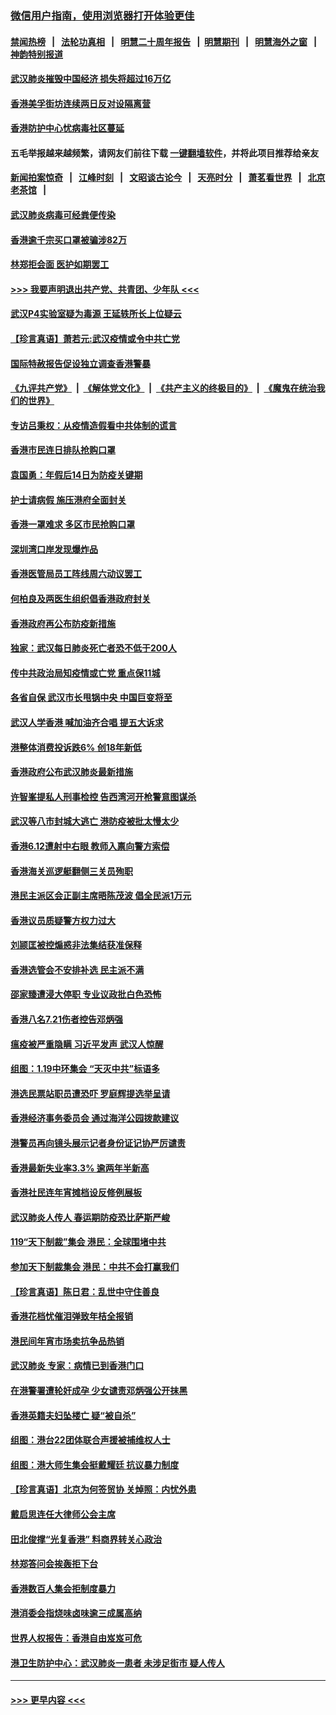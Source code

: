 ### [微信用户指南，使用浏览器打开体验更佳](https://github.com/gfw-breaker/banned-news1/blob/master/indexes/wechat-guide.md?t=0)
#### [禁闻热榜](热点新闻.md?t=0)  &nbsp;&nbsp;|&nbsp;&nbsp; [法轮功真相](https://github.com/gfw-breaker/truth/blob/master/README.md?t=0) &nbsp;&nbsp;|&nbsp;&nbsp; [明慧二十周年报告](https://github.com/gfw-breaker/mh-reports/blob/master/README.md?t=0) &nbsp;&nbsp;|&nbsp;&nbsp;[明慧期刊](https://github.com/gfw-breaker/mh-qikan) &nbsp;&nbsp;|&nbsp;&nbsp; [明慧海外之窗](https://github.com/gfw-breaker/mh-news/blob/master/README.md?t=0) &nbsp;&nbsp;|&nbsp;&nbsp; [神韵特别报道](https://github.com/gfw-breaker/mh-news/blob/master/shenyun.md?t=0)
#### [武汉肺炎摧毁中国经济 损失将超过16万亿](../pages/nsc415/n11839723.md?t=02040522) 
#### [香港美孚街坊连续两日反对设隔离营](../pages/nsc415/n11839962.md?t=02040522) 
#### [香港防护中心忧病毒社区蔓延](../pages/nsc415/n11839933.md?t=02040522) 
#### 五毛举报越来越频繁，请网友们前往下载 [一键翻墙软件](https://github.com/gfw-breaker/ssr-accounts)，并将此项目推荐给亲友
#### [新闻拍案惊奇](https://github.com/gfw-breaker/banned-news1/blob/master/pages/link4.md) &nbsp;&nbsp;|&nbsp;&nbsp; [江峰时刻](https://github.com/gfw-breaker/banned-news1/blob/master/pages/link4.md) &nbsp;&nbsp;|&nbsp;&nbsp; [文昭谈古论今](https://github.com/gfw-breaker/banned-news1/blob/master/pages/link4.md) &nbsp;&nbsp;|&nbsp;&nbsp; [天亮时分](https://github.com/gfw-breaker/banned-news1/blob/master/pages/link4.md) &nbsp;&nbsp;|&nbsp;&nbsp; [萧茗看世界](https://github.com/gfw-breaker/banned-news1/blob/master/pages/link4.md) &nbsp;&nbsp;|&nbsp;&nbsp; [北京老茶馆](https://github.com/gfw-breaker/banned-news1/blob/master/pages/link4.md) &nbsp;&nbsp;|&nbsp;&nbsp; 
#### [武汉肺炎病毒可经粪便传染](../pages/nsc415/n11839939.md?t=02040522) 
#### [香港逾千宗买口罩被骗涉82万](../pages/nsc415/n11839914.md?t=02040522) 
#### [林郑拒会面 医护如期罢工](../pages/nsc415/n11839892.md?t=02040522) 
#### [>>> 我要声明退出共产党、共青团、少年队 <<<](https://github.com/begood0513/goodnews/blob/master/quit/letter.md) 
#### [武汉P4实验室疑为毒源 王延轶所长上位疑云](../pages/nsc415/n11835543.md?t=02040522) 
#### [【珍言真语】萧若元:武汉疫情或令中共亡党](../pages/nsc415/n11829394.md?t=02040522) 
#### [国际特赦报告促设独立调查香港警暴](../pages/nsc415/n11833845.md?t=02040522) 
#### [《九评共产党》](https://github.com/begood0513/9ping.md/blob/master/README.md) &nbsp;|&nbsp; [《解体党文化》](../../../../jtdwh.md/blob/master/README.md)  &nbsp;|&nbsp; [《共产主义的终极目的》](../../../../gczydzjmd.md/blob/master/README.md) &nbsp;|&nbsp; [《魔鬼在统治我们的世界》](../../../../mgztzwmdsj.md/blob/master/README.md) 
#### [专访吕秉权：从疫情造假看中共体制的谎言](../pages/nsc415/n11833813.md?t=02040522) 
#### [香港市民连日排队抢购口罩](../pages/nsc415/n11833794.md?t=02040522) 
#### [袁国勇：年假后14日为防疫关键期](../pages/nsc415/n11831088.md?t=02040522) 
#### [护士请病假 施压港府全面封关](../pages/nsc415/n11831030.md?t=02040522) 
#### [香港一罩难求 多区市民抢购口罩](../pages/nsc415/n11831002.md?t=02040522) 
#### [深圳湾口岸发现爆炸品](../pages/nsc415/n11828802.md?t=02040522) 
#### [香港医管局员工阵线周六动议罢工](../pages/nsc415/n11828762.md?t=02040522) 
#### [何柏良及两医生组织倡香港政府封关](../pages/nsc415/n11828749.md?t=02040522) 
#### [香港政府再公布防疫新措施](../pages/nsc415/n11828716.md?t=02040522) 
#### [独家：武汉每日肺炎死亡者恐不低于200人](../pages/nsc415/n11828240.md?t=02040522) 
#### [传中共政治局知疫情或亡党 重点保11城](../pages/nsc415/n11828145.md?t=02040522) 
#### [各省自保 武汉市长甩锅中央 中国巨变将至](../pages/nsc415/n11828021.md?t=02040522) 
#### [武汉人学香港 喊加油齐合唱 提五大诉求](../pages/nsc415/n11827046.md?t=02040522) 
#### [港整体消费投诉跌6% 创18年新低](../pages/nsc415/n11817280.md?t=02040522) 
#### [香港政府公布武汉肺炎最新措施](../pages/nsc415/n11817152.md?t=02040522) 
#### [许智峯提私人刑事检控 告西湾河开枪警意图谋杀](../pages/nsc415/n11817132.md?t=02040522) 
#### [武汉等八市封城大逃亡 港防疫被批太慢太少](../pages/nsc415/n11817058.md?t=02040522) 
#### [香港6.12遭射中右眼 教师入禀向警方索偿](../pages/nsc415/n11814678.md?t=02040522) 
#### [香港海关巡逻艇翻侧三关员殉职](../pages/nsc415/n11814604.md?t=02040522) 
#### [港民主派区会正副主席晤陈茂波 倡全民派1万元](../pages/nsc415/n11814582.md?t=02040522) 
#### [香港议员质疑警方权力过大](../pages/nsc415/n11814560.md?t=02040522) 
#### [刘颕匡被控煽惑非法集结获准保释](../pages/nsc415/n11811727.md?t=02040522) 
#### [香港选管会不安排补选 民主派不满](../pages/nsc415/n11811691.md?t=02040522) 
#### [邵家臻遭浸大停职 专业议政批白色恐怖](../pages/nsc415/n11811670.md?t=02040522) 
#### [香港八名7.21伤者控告邓炳强](../pages/nsc415/n11811623.md?t=02040522) 
#### [瘟疫被严重隐瞒 习近平发声 武汉人惊醒](../pages/nsc415/n11811186.md?t=02040522) 
#### [组图：1.19中环集会 “天灭中共”标语多](../pages/nsc415/n11809514.md?t=02040522) 
#### [港选民票站职员遭恐吓 罗庭辉提选举呈请](../pages/nsc415/n11808914.md?t=02040522) 
#### [香港经济事务委员会 通过海洋公园拨款建议](../pages/nsc415/n11808906.md?t=02040522) 
#### [港警员再向镜头展示记者身份证记协严厉谴责](../pages/nsc415/n11808888.md?t=02040522) 
#### [香港最新失业率3.3% 逾两年半新高](../pages/nsc415/n11808887.md?t=02040522) 
#### [香港社民连年宵摊档设反修例展板](../pages/nsc415/n11808857.md?t=02040522) 
#### [武汉肺炎人传人 春运期防疫恐比萨斯严峻](../pages/nsc415/n11808739.md?t=02040522) 
#### [119“天下制裁”集会 港民：全球围堵中共](../pages/nsc415/n11806318.md?t=02040522) 
#### [参加天下制裁集会 港民：中共不会打赢我们](../pages/nsc415/n11806596.md?t=02040522) 
#### [【珍言真语】陈日君：乱世中守住善良](../pages/nsc415/n11806247.md?t=02040522) 
#### [香港花档忧催泪弹致年桔全报销](../pages/nsc415/n11806130.md?t=02040522) 
#### [港民间年宵市场卖抗争品热销](../pages/nsc415/n11806073.md?t=02040522) 
#### [武汉肺炎 专家：病情已到香港门口](../pages/nsc415/n11806020.md?t=02040522) 
#### [在港警署遭轮奸成孕 少女谴责邓炳强公开抹黑](../pages/nsc415/n11805981.md?t=02040522) 
#### [香港英籍夫妇坠楼亡 疑“被自杀”](../pages/nsc415/n11805937.md?t=02040522) 
#### [组图：港台22团体联合声援被捕维权人士](../pages/nsc415/n11801834.md?t=02040522) 
#### [组图：港大师生集会挺戴耀廷 抗议暴力制度](../pages/nsc415/n11799298.md?t=02040522) 
#### [【珍言真语】北京为何签贸协 关焯照：内忧外患](../pages/nsc415/n11799790.md?t=02040522) 
#### [戴启思连任大律师公会主席](../pages/nsc415/n11799306.md?t=02040522) 
#### [田北俊撑“光复香港” 料商界转关心政治](../pages/nsc415/n11799287.md?t=02040522) 
#### [林郑答问会挨轰拒下台](../pages/nsc415/n11799261.md?t=02040522) 
#### [香港数百人集会拒制度暴力](../pages/nsc415/n11796941.md?t=02040522) 
#### [港消委会指烧味卤味逾三成属高纳](../pages/nsc415/n11796815.md?t=02040522) 
#### [世界人权报告：香港自由岌岌可危](../pages/nsc415/n11796873.md?t=02040522) 
#### [港卫生防护中心：武汉肺炎一患者 未涉足街市 疑人传人](../pages/nsc415/n11796789.md?t=02040522) 

----
#### [ >>> 更早内容 <<< ](../indexes/nsc415-earlier.md)
